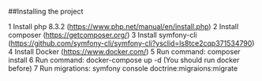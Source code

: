 ##Installing the project

1 Install php 8.3.2 (https://www.php.net/manual/en/install.php)
2 Install composer (https://getcomposer.org/)
3 Install symfony-cli (https://github.com/symfony-cli/symfony-cli?ysclid=ls8tce2cqp371534790)
4 Install Docker (https://www.docker.com/)
5 Run command: composer install
6 Run command: docker-compose up -d (You should run docker before)
7 Run migrations: symfony console doctrine:migraions:migrate



